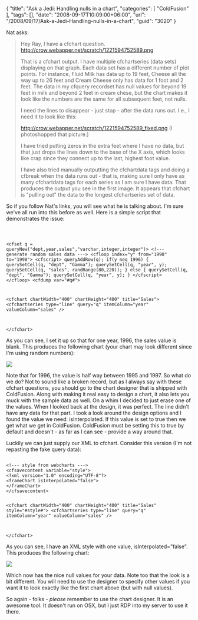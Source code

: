 {
	"title": "Ask a Jedi: Handling nulls in a chart",
	"categories": [
		"ColdFusion"
	],
	"tags": [],
	"date": "2008-09-17T10:09:00+06:00",
	"url": "/2008/09/17/Ask-a-Jedi-Handling-nulls-in-a-chart",
	"guid": "3020"
}

Nat asks:

<blockquote>
<p>
Hey Ray, I have a cfchart question. <a href="http://crow.webapper.net/scratch/1221594752589.png
">http://crow.webapper.net/scratch/1221594752589.png
</a>
</p>

<p>
That is a cfchart output. I have multiple cfchartseries (data sets) displaying on that graph. Each data set has a different number of plot points. For instance, Fluid Milk has data up to 19 feet, Cheese all the way up to 26 feet and Cream Cheese only has data for 1 foot and 2 feet. The data in my cfquery recordset has null values for beyond 19 feet in milk and beyond 2 feet in cream chese, but the chart makes it look like the numbers are the same for all subsequent feet, not nulls.
</p>

<p>
I need the lines to disappear - just stop - after the data runs out. I.e., I need it to look like this:
</p>

<p>
<a href="http://crow.webapper.net/scratch/1221594752589_fixed.png">http://crow.webapper.net/scratch/1221594752589_fixed.png</a> (I photoshopped that picture.)
</p>

<p>
I have tried putting zeros in the extra feet where I have no data, but that just drops the lines down to the base of the X
axis, which looks like crap since they connect up to the last, highest foot value.
</p>

<p>
I have also tried manually outputting the cfchartdata tags and doing a cfbreak when the data runs out - that is, making sure I only have as many cfchartdata tags for each series as I am sure I have data. That produces the output you see in the first image. It appears that cfchart is "pulling out" the
data to the longest cfchartseries set of data.
</p>
</blockquote>

So if you follow Nat's links, you will see what he is talking about. I'm sure we've all run into this before as well. Here is a simple script that demonstrates the issue:
<!--more-->
<code>

&lt;cfset q = queryNew("dept,year,sales","varchar,integer,integer")&gt;
&lt;!--- generate random sales data ---&gt;
&lt;cfloop index="y" from="1990" to="1998"&gt;
	&lt;cfscript&gt;
	queryAddRow(q);
	if(y neq 1996) {
	querySetCell(q, "dept", "Gamma");
	querySetCell(q, "year", y);
	querySetCell(q, "sales", randRange(80,220));
	} else {
	querySetCell(q, "dept", "Gamma");
	querySetCell(q, "year", y);
	}
	&lt;/cfscript&gt;
&lt;/cfloop&gt;
&lt;cfdump var="#q#"&gt;

&lt;cfchart chartWidth="400" chartHeight="400" title="Sales"&gt;
	&lt;cfchartseries type="line" query="q" itemColumn="year" valueColumn="sales" /&gt;

&lt;/cfchart&gt;
</code>

As you can see, I set it up so that for one year, 1996, the sales value is blank. This produces the following chart (your chart may look different since I'm using random numbers):

<img src="https://static.raymondcamden.com/images//Picture 36.png">

Note that for 1996, the value is half way between 1995 and 1997. So what do we do? Not to sound like a broken record, but as I always say with these cfchart questions, you should go to the chart designer that is shipped with ColdFusion. Along with making it real easy to design a chart, it also lets you muck with the sample data as well. On a whim I decided to just erase one of the values. When I looked back at the design, it was perfect. The line didn't have any data for that part. I took a look around the design options and I found the value we need: isInterpolated. If this value is set to true then we get what we get in ColdFusion. ColdFusion must be setting this to true by default and doesn't - as far as I can see - provide a way around that.

Luckily we can just supply our XML to cfchart. Consider this version (I'm not repasting the fake query data):

<code>
&lt;!--- style from webcharts ---&gt;
&lt;cfsavecontent variable="style"&gt;
&lt;?xml version="1.0" encoding="UTF-8"?&gt;
&lt;frameChart isInterpolated="false"&gt;
&lt;/frameChart&gt;
&lt;/cfsavecontent&gt;

&lt;cfchart chartWidth="400" chartHeight="400" title="Sales" style="#style#"&gt;
	&lt;cfchartseries type="line" query="q" itemColumn="year" valueColumn="sales" /&gt;

&lt;/cfchart&gt;
</code>

As you can see, I have an XML style with one value, isInterpolated="false". This produces the following chart:

<img src="https://static.raymondcamden.com/images/cfjedi/Picture 51.png">

Which now has the nice null values for your data. Note too that the look is a bit different. You will need to use the designer to specify other values if you want it to look exactly like the first chart above (but with null values).

So again - folks - <i>please</i> remember to use the chart designer. It is an awesome tool. It doesn't run on OSX, but I just RDP into my server to use it there.